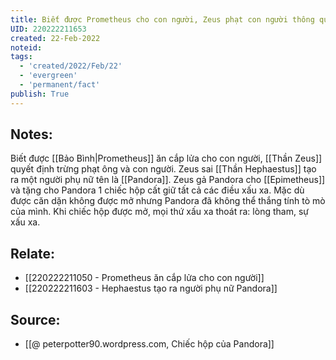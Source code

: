 ```yaml
---
title: Biết được Prometheus cho con người, Zeus phạt con người thông qua Pandora
UID: 220222211653
created: 22-Feb-2022
noteid:
tags:
  - 'created/2022/Feb/22'
  - 'evergreen'
  - 'permanent/fact'
publish: True
---
```

## Notes:
Biết được [[Bảo Bình|Prometheus]] ăn cắp lửa cho con người, [[Thần Zeus]] quyết định trừng phạt ông và con người. Zeus sai [[Thần Hephaestus]] tạo ra một người phụ nữ tên là [[Pandora]]. Zeus gả Pandora cho [[Epimetheus]] và tặng cho Pandora 1 chiếc hộp cất giữ tất cả các điều xấu xa. Mặc dù được căn dặn không được mở nhưng Pandora đã không thể thắng tính tò mò của mình. Khi chiếc hộp được mở, mọi thứ xấu xa thoát ra: lòng tham, sự xấu xa.

## Relate:
- [[220222211050 - Prometheus ăn cắp lửa cho con người]]
- [[220222211603 - Hephaestus tạo ra người phụ nữ Pandora]]

## Source:
- [[@ peterpotter90.wordpress.com, Chiếc hộp của Pandora]]




